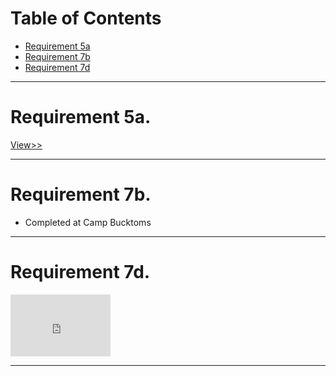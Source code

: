 <h1>Table of Contents</h1>

<ul>
<li><a href="zephyrcarter.github.io/#5a">Requirement 5a</a></li>
<li><a href="zephyrcarter.github.io/#7b">Requirement 7b</a></li>
<li><a href="zephyrcarter.github.io/#7d">Requirement 7d</a></li>
</ul>

<hr>

<div id="5a"><h1>Requirement 5a.</h1></div>

[View>>](https://zephyrcarter.github.io/SCOUTHUB/FIRSTCLASS/5a.html)
<hr
  
<div id="7b"><h1>Requirement 7b.</h1></div>
<ul>
  <li>Completed at Camp Bucktoms</li>
</ul>
<hr>
<div id="7d"><h1>Requirement 7d.</h1></div>

<iframe width="160" height="99" src="https://m.youtube.com/embed/-gV0pQMKLq4" title="YouTube video player" frameborder="0" allow="accelerometer; autoplay; picture-in-picture; web-share" allowfullscreen></iframe>

<hr>
